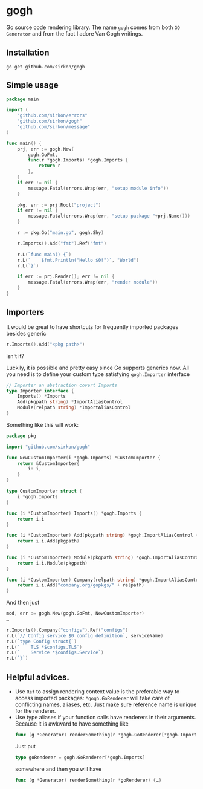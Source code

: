 # gogh

Go source code rendering library. The name `gogh` comes from both `GO Generator` and from the fact I adore Van Gogh 
writings.

## Installation

```shell script
go get github.com/sirkon/gogh
```

## Simple usage

```go
package main

import (
    "github.com/sirkon/errors"
    "github.com/sirkon/gogh"
    "github.com/sirkon/message"
)

func main() {
    prj, err := gogh.New(
        gogh.GoFmt,
        func(r *gogh.Imports) *gogh.Imports {
            return r
        },
    )
    if err != nil {
        message.Fatal(errors.Wrap(err, "setup module info"))
    }

    pkg, err := prj.Root("project")
    if err != nil {
        message.Fatal(errors.Wrap(err, "setup package "+prj.Name()))
    }

    r := pkg.Go("main.go", gogh.Shy)

    r.Imports().Add("fmt").Ref("fmt")

    r.L(`func main() {`)
    r.L(`    $fmt.Println("Hello $0!")`, "World")
    r.L(`}`)

    if err := prj.Render(); err != nil {
        message.Fatal(errors.Wrap(err, "render module"))
    }
}
```

## Importers

It would be great to have shortcuts for frequently imported packages besides generic

```go
r.Imports().Add("<pkg path>")
```

isn't it?

Luckily, it is possible and pretty easy since Go supports generics now. All you need is to define your custom type
satisfying `gogh.Importer` interface

```go
// Importer an abstraction covert Imports
type Importer interface {
	Imports() *Imports
	Add(pkgpath string) *ImportAliasControl
	Module(relpath string) *ImportAliasControl
}
```

Something like this will work:

```go
package pkg

import "github.com/sirkon/gogh"

func NewCustomImporter(i *gogh.Imports) *CustomImporter {
    return &CustomImporter{
        i: i,
    }
}

type CustomImporter struct {
    i *gogh.Imports
}

func (i *CustomImporter) Imports() *gogh.Imports {
    return i.i
}

func (i *CustomImporter) Add(pkgpath string) *gogh.ImportAliasControl {
    return i.i.Add(pkgpath)
}

func (i *CustomImporter) Module(pkgpath string) *gogh.ImportAliasControl {
    return i.i.Module(pkgpath)
}

func (i *CustomImporter) Company(relpath string) *gogh.ImportAliasControl {
    return i.i.Add("company.org/gopkgs/" + relpath)
}
```


And then just

```go
mod, err := gogh.New(gogh.GoFmt, NewCustomImporter)
…

r.Imports().Company("configs").Ref("configs")
r.L(`// Config service $0 config definition`, serviceName)
r.L(`type Config struct{`)
r.L(`    TLS *$configs.TLS`)
r.L(`    Service *$configs.Service`)
r.L(`}`)
```

## Helpful advices.
* Use `Ref` to assign rendering context value is the preferable way to access imported packages:
`*gogh.GoRenderer` will take care of conflicting names, aliases, etc. Just make sure reference name is unique for the
renderer.
* Use type aliases if your function calls have renderers in their arguments. Because it is awkward to have something 
  like
  ```go 
  func (g *Generator) renderSomething(r *gogh.GoRenderer[*gogh.Imports]) {…}
  ```
  Just put
  ```go
  type goRenderer = gogh.GoRenderer[*gogh.Imports]
  ```
  somewhere and then you will have
  ```go
  func (g *Generator) renderSomething(r *goRenderer) {…}
  ```

